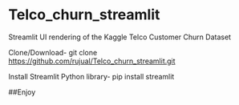 # Telco_churn_streamlit
Streamlit UI rendering of the Kaggle Telco Customer Churn Dataset

Clone/Download-
git clone https://github.com/rujual/Telco_churn_streamlit.git

Install Streamlit Python library-
pip install streamlit

##Enjoy
